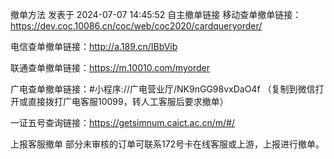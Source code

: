 撤单方法
发表于 2024-07-07 14:45:52
自主撤单链接
移动查单撤单链接：https://dev.coc.10086.cn/coc/web/coc2020/cardqueryorder/

电信查单撤单链接：http://a.189.cn/IBbVib

联通查单撤单链接：https://m.10010.com/myorder

广电查单撤单链接：#小程序://广电营业厅/NK9nGG98vxDaO4f （复制到微信打开或直接拨打广电客服10099，转人工客服后要求撤单）

一证五号查询链接：https://getsimnum.caict.ac.cn/m/#/

上报客服撤单
部分未审核的订单可联系172号卡在线客服或上游，上报进行撤单。